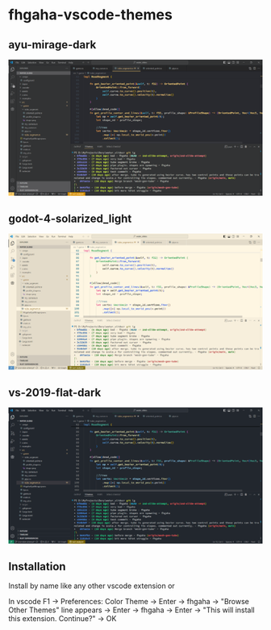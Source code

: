 # fhgaha-vscode-themes

## ayu-mirage-dark
![](https://github.com/fhgaha/fhgaha-vscode-themes/blob/main/github/ayu-mirage-dark-color-theme.png)

## godot-4-solarized_light
![](https://github.com/fhgaha/fhgaha-vscode-themes/blob/main/github/godot-4-solarized_light-color-theme.png)

## vs-2019-flat-dark
![](https://github.com/fhgaha/fhgaha-vscode-themes/blob/main/github/vs-2019-flat-dark-color-theme.png)

## Installation
Install by name like any other vscode extension or

In vscode F1 -> Preferences: Color Theme -> Enter -> fhgaha -> "Browse Other Themes" line appears -> Enter -> fhgaha -> Enter ->
"This will install this extension. Continue?" -> OK
